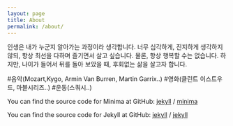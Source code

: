 ```yaml
---
layout: page
title: About
permalink: /about/
---
```


인생은 내가 누군지 알아가는 과정이라 생각합니다.
너무 심각하게, 진지하게 생각하지 않되, 항상 최선을 다하며 즐기면서 살고 싶습니다.
물론, 항상 행복할 수는 없습니다. 하지만, 나이가 들어서 뒤를 돌아 보았을 때, 후회없는 삶을 살고자 합니다.

#음악(Mozart,Kygo, Armin Van Burren, Martin Garrix..)
#영화(클린트 이스트우드, 마블시리즈..)
#운동(스쿼시..)



You can find the source code for Minima at GitHub:
[jekyll][jekyll-organization] /
[minima](https://github.com/jekyll/minima)

You can find the source code for Jekyll at GitHub:
[jekyll][jekyll-organization] /
[jekyll](https://github.com/jekyll/jekyll)


[jekyll-organization]: https://github.com/jekyll
